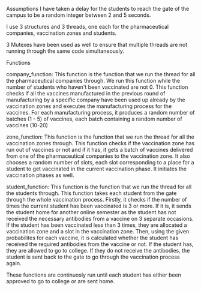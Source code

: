Assumptions
I have taken a delay for the students to reach the gate of the campus to be a random integer between 2 and 5 seconds.

I use 3 structures and 3 threads, one each for the pharmaceutical companies, vaccination zones and students.

3 Mutexes have been used as well to ensure that multiple threads are not running through the same code simultaneously.

Functions

company_function: This function is the function that we run the thread for all the pharmaceutical companies through. We run this function while the number of students who haven't been vaccinated are not 0. This function checks if all the vaccines manufactured in the previous round of manufacturing by a specific company have been used up already by the vaccination zones and executes the manufacturing process for the vaccines. For each manufacturing process, it produces a random number of batches (1 - 5) of vaccines, each batch containing a random number of vaccines (10-20)

zone_function: This function is the function that we run the thread for all the vaccination zones through. This function checks if the vaccination zone has run out of vaccines or not and if it has, it gets a batch of vaccines delivered from one of the pharmaceutical companies to the vaccination zone. It also chooses a random number of slots, each slot corresponding to a place for a student to get vaccinated in the current vaccination phase. It initiates the vaccination phases as well.

student_function: This function is the function that we run the thread for all the students through. This function takes each student from the gate through the whole vaccination process. Firstly, it checks if the number of times the current student has been vaccinated is 3 or more. If it is, it sends the student home for another online semester as the student has not received the necessary antibodies from a vaccine on 3 separate occasions. If the student has been vaccinated less than 3 times, they are allocated a vaccination zone and a slot in the vaccination zone. Then, using the given probabilites for each vaccine, it is calculated whether the student has received the required antibodies from the vaccine or not. If the student has, they are allowed to go to college. If they do not receive the antibodies, the student is sent back to the gate to go through the vaccination process again.

These functions are continuosly run until each student has either been approved to go to college or are sent home.